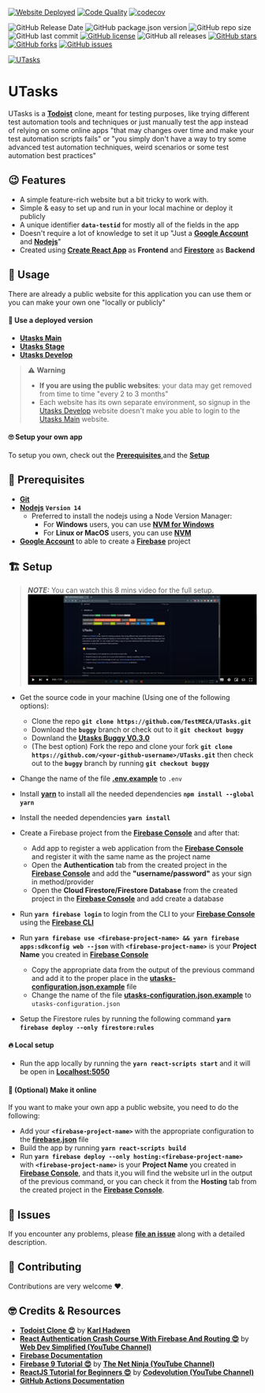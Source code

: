 [![Website Deployed](https://github.com/TestMECA/UTasks/actions/workflows/firebase-hosting-merge.yml/badge.svg)](https://github.com/TestMECA/UTasks/actions/workflows/firebase-hosting-merge.yml) [![Code Quality](https://github.com/TestMECA/UTasks/actions/workflows/code-quality-pipline.yaml/badge.svg)](https://github.com/TestMECA/UTasks/actions/workflows/code-quality-pipline.yaml) [![codecov](https://codecov.io/gh/TestMECA/UTasks/branch/main/graph/badge.svg?token=3K0C6K2F0U)](https://codecov.io/gh/TestMECA/UTasks)

![GitHub Release Date](https://img.shields.io/github/release-date/TestMECA/UTasks?style=for-the-badge) ![GitHub package.json version](https://img.shields.io/github/package-json/v/TestMECA/UTasks?style=for-the-badge) ![GitHub repo size](https://img.shields.io/github/repo-size/TestMECA/UTasks?style=for-the-badge) ![GitHub last commit](https://img.shields.io/github/last-commit/TestMECA/UTasks?style=for-the-badge) [![GitHub license](https://img.shields.io/github/license/TestMECA/UTasks?style=for-the-badge)](https://github.com/TestMECA/UTasks/blob/main/LICENSE) ![GitHub all releases](https://img.shields.io/github/downloads/TestMECA/UTasks/total?style=for-the-badge) [![GitHub stars](https://img.shields.io/github/stars/TestMECA/UTasks?style=for-the-badge)](https://github.com/TestMECA/UTasks/stargazers) [![GitHub forks](https://img.shields.io/github/forks/TestMECA/UTasks?style=for-the-badge)](https://github.com/MohamedRaslan/pytest-qatouch/network) [![GitHub issues](https://img.shields.io/github/issues/TestMECA/UTasks?style=for-the-badge)](https://github.com/MohamedRaslan/pytest-qatouch/issues)

[![UTasks](https://img.shields.io/endpoint?url=https://dashboard.cypress.io/badge/simple/a47zjo&style=for-the-badge&logo=cypress)](https://dashboard.cypress.io/projects/a47zjo/runs)

# UTasks

UTasks is a **[Todoist](https://todoist.com/)** clone, meant for testing purposes, like trying different test automation tools and techniques or just manually test the app instead of relying on some online apps "that may changes over time and make your test automation scripts fails" or "you simply don't have a way to try some advanced test automation techniques, weird scenarios or some test automation best practices"

## :wink: Features

- A simple feature-rich website but a bit tricky to work with.
- Simple & easy to set up and run in your local machine or deploy it publicly
- A unique identifier **`data-testid`** for mostly all of the fields in the app
- Doesn't require a lot of knowledge to set it up "Just a **[Google Account](https://accounts.google.com/signup/)** and **[Nodejs](https://nodejs.org/en/)**"
- Created using **[Create React App](https://create-react-app.dev/)** as **Frontend** and **[Firestore](https://firebase.google.com/docs/firestore)** as **Backend**

## :mechanical_arm: Usage

There are already a public website for this application you can use them or you can make your own one "locally or publicly"

#### :iphone: Use a deployed version

- **[Utasks Main](https://utasks-main.web.app/)**
- **[Utasks Stage](https://utasks-stage.web.app/)**
- **[Utasks Develop](https://utasks-develop.web.app/)**

> :warning: **Warning**
>
> - **If you are using the public websites**: your data may get removed from time to time "every 2 to 3 months"
> - Each website has its own separate environment, so signup in the [Utasks Develop](https://utasks-develop.web.app/) website doesn't make you able to login to the [Utasks Main](https://utasks-main.web.app/) website.

#### :roll_eyes: Setup your own app

To setup you own, check out the **[Prerequisites](#Prerequisites)**,and the **[Setup](#Setup)**

## :toolbox: Prerequisites

- **[Git](https://git-scm.com/)**
- **[Nodejs](https://nodejs.org/en/)** **`Version 14`**
  - Preferred to install the nodejs using a Node Version Manager:
    - For **Windows** users, you can use **[NVM for Windows](https://github.com/coreybutler/nvm-windows)**
    - For **Linux or MacOS** users, you can use **[NVM](https://github.com/nvm-sh/nvm)**
- **[Google Account](https://accounts.google.com/signup/)** to able to create a **[Firebase](https://firebase.google.com/)** project

## :building_construction: Setup

> **_NOTE:_** You can watch this 8 mins video for the full setup.
> [![Setup and host a Utasks (Todoist react web app clone ) with firebase](.github/docs/Thumbnail.png)](https://www.youtube.com/watch?v=G1LDMj59SUs 'Setup and host a Utasks (Todoist react web app clone ) with firebaseE')

- Get the source code in your machine (Using one of the following options):

  - Clone the repo **`git clone https://github.com/TestMECA/UTasks.git`**
  - Download the **`buggy`** branch or check out to it **`git checkout buggy`**
  - Downland the **[Utasks Buggy V0.3.0](https://github.com/TestMECA/UTasks/releases/tag/V0.3.0)**
  - (The best option) Fork the repo and clone your fork **`git clone https://github.com/<your-github-username>/UTasks.git`** then check out to the **`buggy`** branch by running **`git checkout buggy`**

- Change the name of the file **[.env.example](https://github.com/TestMECA/UTasks/blob/main/.env.example)** to `.env`
- Install **[yarn](https://yarnpkg.com/)** to install all the needed dependencies **`npm install --global yarn`**
- Install the needed dependencies **`yarn install`**
- Create a Firebase project from the **[Firebase Console](https://console.firebase.google.com/)** and after that:

  - Add app to register a web application from the **[Firebase Console](https://console.firebase.google.com/)** and register it with the same name as the project name
  - Open the **Authentication** tab from the created project in the **[Firebase Console](https://console.firebase.google.com/)** and add the **"username/password"** as your sign in method/provider
  - Open the **Cloud Firestore/Firestore Database** from the created project in the **[Firebase Console](https://console.firebase.google.com/)** and add create a database

- Run **`yarn firebase login`** to login from the CLI to your **[Firebase Console](https://console.firebase.google.com/)** using the **[Firebase CLI](https://firebase.google.com/docs/cli)**
- Run **`yarn firebase use <firebase-project-name> && yarn firebase apps:sdkconfig web --json`** with **`<firebase-project-name>`** is your **Project Name** you created in **[Firebase Console](https://console.firebase.google.com/)**

  - Copy the appropriate data from the output of the previous command and add it to the proper place in the **[utasks-configuration.json.example](https://github.com/TestMECA/UTasks/blob/main/src/utasks-configuration.json.example)** file
  - Change the name of the file **[utasks-configuration.json.example](https://github.com/TestMECA/UTasks/blob/main/src/utasks-configuration.json.example)** to `utasks-configuration.json`

- Setup the Firestore rules by running the following command **`yarn firebase deploy --only firestore:rules`**

#### :fire: Local setup

- Run the app locally by running the **`yarn react-scripts start`** and it will be open in **[Localhost:5050](http://localhost:5050)**

#### :rocket: (Optional) Make it online

If you want to make your own app a public website, you need to do the following:

- Add your **`<firebase-project-name>`** with the appropriate configuration to the **[firebase.json](https://github.com/TestMECA/UTasks/blob/main/firebase.json)** file
- Build the app by running **`yarn react-scripts build`**
- Run **`yarn firebase deploy --only hosting:<firebase-project-name>`** with **`<firebase-project-name>`** is your **Project Name** you created in **[Firebase Console](https://console.firebase.google.com/)**, and thats it,you will find the website url in the output of the previous command, or you can check it from the **Hosting** tab from the created project in the **[Firebase Console](https://console.firebase.google.com/)**.

## :see_no_evil: Issues

If you encounter any problems, please **[file an issue](https://github.com/TestMECA/UTasks/issues)** along with a detailed description.

## :handshake: Contributing

Contributions are very welcome :heart:.

## :nerd_face: Credits & Resources

- **[Todoist Clone :heart_eyes:](https://www.youtube.com/watch?v=hT3j87FMR6M)** by **[Karl Hadwen](https://www.youtube.com/c/cognitivesurge)**
- **[React Authentication Crash Course With Firebase And Routing :heart_eyes:](https://youtu.be/PKwu15ldZ7k)** by **[Web Dev Simplified (YouTube Channel)](https://www.youtube.com/channel/UCFbNIlppjAuEX4znoulh0Cw)**
- **[Firebase Documentation](https://firebase.google.com/docs)**
- **[Firebase 9 Tutorial :heart_eyes:](https://www.youtube.com/playlist?list=PL4cUxeGkcC9jERUGvbudErNCeSZHWUVlb)** by **[The Net Ninja (YouTube Channel)](https://www.youtube.com/c/TheNetNinja)**
- **[ReactJS Tutorial for Beginners :heart_eyes:](https://www.youtube.com/playlist?list=PLC3y8-rFHvwgg3vaYJgHGnModB54rxOk3)** by **[Codevolution (YouTube Channel)](https://www.youtube.com/c/Codevolution)**
- **[GitHub Actions Documentation](https://docs.github.com/en/actions)**
